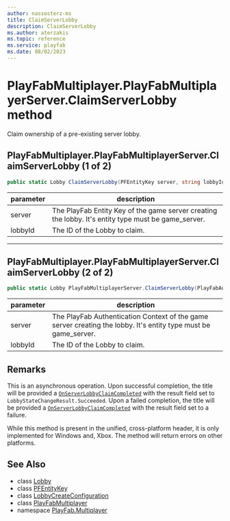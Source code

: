 ```yaml
---
author: nassosterz-ms
title: ClaimServerLobby
description: ClaimServerLobby
ms.author: aterzakis
ms.topic: reference
ms.service: playfab
ms.date: 08/02/2023
---
```


# PlayFabMultiplayer.PlayFabMultiplayerServer.ClaimServerLobby method

Claim ownership of a pre-existing server lobby.

## PlayFabMultiplayer.PlayFabMultiplayerServer.ClaimServerLobby (1 of 2)

```csharp
public static Lobby ClaimServerLobby(PFEntityKey server, string lobbyId)
```

| parameter | description |
| --- | --- |
| server | The PlayFab Entity Key of the game server creating the lobby. It's entity type must be game_server. |
| lobbyId | The ID of the Lobby to claim. |

---

## PlayFabMultiplayer.PlayFabMultiplayerServer.ClaimServerLobby (2 of 2)

```csharp
public static Lobby PlayFabMultiplayerServer.ClaimServerLobby(PlayFabAuthenticationContext server, string lobbyId)
```

| parameter | description |
| --- | --- |
| server | The PlayFab Authentication Context of the game server creating the lobby. It's entity type must be game_server. |
| lobbyId | The ID of the Lobby to claim. |

## Remarks

This is an asynchronous operation. Upon successful completion, the title will be provided a [`OnServerLobbyClaimCompleted`](OnServerLobbyClaimCompleted.md) with the result field set to `LobbyStateChangeResult.Succeeded`. Upon a failed completion, the title will be provided a [`OnServerLobbyClaimCompleted`](OnServerLobbyClaimCompleted.md) with the result field set to a failure.

While this method is present in the unified, cross-platform header, it is only implemented for Windows and, Xbox. The method will return errors on other platforms.

## See Also

* class [Lobby](../Lobby.md)
* class [PFEntityKey](../PFEntityKey.md)
* class [LobbyCreateConfiguration](../LobbyCreateConfiguration.md)
* class [PlayFabMultiplayer](../PlayFabMultiplayer.md)
* namespace [PlayFab.Multiplayer](../../PlayFabMultiplayerSDK.md)

